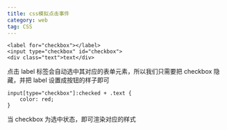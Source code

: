 ```yaml
---
title: css模拟点击事件
category: web
tag: CSS
---
```


```
<label for="checkbox"></label>
<input type="checkbox" id="checkbox">
<div class="text">text</div>
```

点击 label 标签会自动选中其对应的表单元素，所以我们只需要把 checkbox 隐藏，并把 label 设置成按钮的样子即可

```
input[type="checkbox"]:checked + .text {
	color: red;
}
```

当 checkbox 为选中状态，即可渲染对应的样式